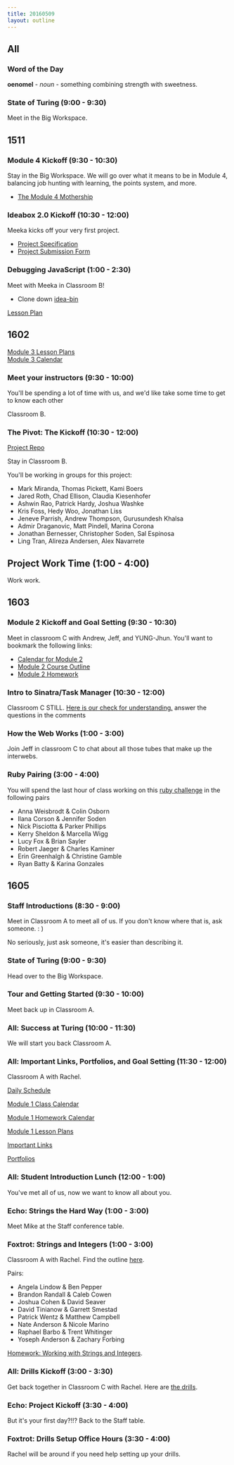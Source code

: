 ```yaml
---
title: 20160509
layout: outline
---
```


## All

### Word of the Day

**oenomel** - _noun_ - something combining strength with sweetness.

### State of Turing (9:00 - 9:30)

Meet in the Big Workspace.


## 1511

### Module 4 Kickoff (9:30 - 10:30)

Stay in the Big Workspace. We will go over what it means to be in Module 4, balancing job hunting with learning, the points system, and more.

- [The Module 4 Mothership](https://github.com/turingschool/ruby-submissions/tree/master/1511/module_4_assignments)

### Ideabox 2.0 Kickoff (10:30 - 12:00)

Meeka kicks off your very first project.

- [Project Specification](https://github.com/turingschool/curriculum/blob/master/source/projects/revenge_of_idea_box.markdown)
- [Project Submission Form](https://github.com/turingschool/ruby-submissions/tree/master/1511/module_4_assignments/ideabox2.0)

### Debugging JavaScript (1:00 - 2:30)

Meet with Meeka in Classroom B!

- Clone down [idea-bin](https://github.com/turingschool-examples/idea-bin)

[Lesson Plan](https://github.com/turingschool/lesson_plans/blob/master/ruby_04-apis_and_scalability/debugging_javascript.markdown)

## 1602
[Module 3 Lesson Plans](https://github.com/turingschool/lesson_plans/tree/master/ruby_03-professional_rails_applications)  
[Module 3 Calendar](https://github.com/turingschool/lesson_plans/tree/master/ruby_03-professional_rails_applications)

### Meet your instructors (9:30 - 10:00)

You'll be spending a lot of time with us, and we'd like take some time to get to know each other

Classroom B.

### The Pivot: The Kickoff (10:30 - 12:00)
[Project Repo](https://github.com/turingschool/lesson_plans/blob/master/ruby_03-professional_rails_applications/the_pivot.md)

Stay in Classroom B.

You'll be working in groups for this project:

* Mark Miranda, Thomas Pickett, Kami Boers
* Jared Roth, Chad Ellison, Claudia Kiesenhofer
* Ashwin Rao, Patrick Hardy, Joshua Washke
* Kris Foss, Hedy Woo, Jonathan Liss
* Jeneve Parrish, Andrew Thompson, Gurusundesh Khalsa
* Admir Draganovic, Matt Pindell, Marina Corona
* Jonathan Bernesser, Christopher Soden, Sal Espinosa
* Ling Tran, Alireza Andersen, Alex Navarrete

## Project Work Time (1:00 - 4:00)

Work work.

## 1603

### Module 2 Kickoff and Goal Setting (9:30 - 10:30)

Meet in classroom C with Andrew, Jeff, and YUNG-Jhun. You'll want to bookmark the following links:

* [Calendar for Module 2](https://www.google.com/calendar/render?cid=Y2FzaW1pcmNyZWF0aXZlLmNvbV9ycHMyaGcxbmZxamloNHJjbDNnbDZzNGxwa0Bncm91cC5jYWxlbmRhci5nb29nbGUuY29t#main_7)
* [Module 2 Course Outline](https://github.com/turingschool/lesson_plans/blob/master/ruby_02-web_applications_with_ruby/README.md)
* [Module 2 Homework](https://github.com/turingschool/turing-homework/blob/master/module-2-homework.markdown)

### Intro to Sinatra/Task Manager (10:30 - 12:00)

Classroom C STILL. [Here is our check for understanding.](https://gist.github.com/Carmer/f382765ddcc76d709db9) answer the questions in the comments

### How the Web Works (1:00 - 3:00)

Join Jeff in classroom C to chat about all those tubes that make up the interwebs.

### Ruby Pairing (3:00 - 4:00)

You will spend the last hour of class working on this [ruby challenge](https://github.com/turingschool/challenges/blob/master/flatten.markdown) in the following pairs

* Anna Weisbrodt & Colin Osborn
* Ilana Corson & Jennifer Soden
* Nick Pisciotta & Parker Phillips
* Kerry Sheldon & Marcella Wigg
* Lucy Fox & Brian Sayler
* Robert Jaeger & Charles Kaminer
* Erin Greenhalgh & Christine Gamble
* Ryan Batty & Karina Gonzales

## 1605

### Staff Introductions (8:30 - 9:00)

Meet in Classroom A to meet all of us. If you don't know where that is, ask someone.  : )

No seriously, just ask someone, it's easier than describing it.

### State of Turing (9:00 - 9:30)

Head over to the Big Workspace.

### Tour and Getting Started (9:30 - 10:00)

Meet back up in Classroom A.

### All: Success at Turing (10:00 - 11:30)

We will start you back Classroom A.

### All: Important Links, Portfolios, and Goal Setting (11:30 - 12:00)

Classroom A with Rachel.

[Daily Schedule](http://today.turing.io/)

[Module 1 Class Calendar](https://calendar.google.com/calendar/render?cid=Y2FzaW1pcmNyZWF0aXZlLmNvbV81OWs4bXNycmMyZGRoY3Y3ODd2dWJ2cDBzNEBncm91cC5jYWxlbmRhci5nb29nbGUuY29t#main_7)

[Module 1 Homework Calendar](https://calendar.google.com/calendar/render?cid=Y2FzaW1pcmNyZWF0aXZlLmNvbV9pc29paDY5NzN0cG9xMWk4bWYzbnFzM21ub0Bncm91cC5jYWxlbmRhci5nb29nbGUuY29t#main_7)

[Module 1 Lesson Plans](https://github.com/turingschool/lesson_plans/tree/master/ruby_01-object_oriented_programming_with_ruby)

[Important Links](https://github.com/turingschool/links)

[Portfolios](https://github.com/turingschool/portfolios)


### All: Student Introduction Lunch (12:00 - 1:00)

You've met all of us, now we want to know all about you.

### Echo: Strings the Hard Way (1:00 - 3:00)

Meet Mike at the Staff conference table.

### Foxtrot: Strings and Integers (1:00 - 3:00)

Classroom A with Rachel. Find the outline [here](https://github.com/turingschool/lesson_plans/blob/master/ruby_01-object_oriented_programming_with_ruby/strings_and_integers.markdown).

Pairs:

* Angela Lindow & Ben Pepper
* Brandon Randall & Caleb Cowen
* Joshua Cohen & David Seaver
* David Tinianow & Garrett Smestad
* Patrick Wentz & Matthew Campbell
* Nate Anderson & Nicole Marino
* Raphael Barbo & Trent Whitinger
* Yoseph Anderson & Zachary Forbing

[Homework: Working with Strings and Integers](https://github.com/turingschool/challenges/blob/master/working_with_strings_and_integers.markdown).

### All: Drills Kickoff (3:00 - 3:30)

Get back together in Classroom C with Rachel. Here are [the drills](https://github.com/turingschool/curriculum/blob/master/source/projects/drills.markdown).

### Echo: Project Kickoff (3:30 - 4:00)

But it's your first day?!!? Back to the Staff table.

### Foxtrot: Drills Setup Office Hours (3:30 - 4:00)

Rachel will be around if you need help setting up your drills.
